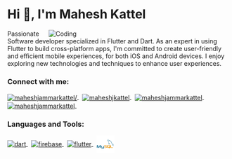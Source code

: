 <h1 align="left">Hi 👋, I'm Mahesh Kattel </h1>
<img align = "right" alt="Coding"  width="410" src="https://camo.githubusercontent.com/5ddf73ad3a205111cf8c686f687fc216c2946a75005718c8da5b837ad9de78c9/68747470733a2f2f7468756d62732e6766796361742e636f6d2f4576696c4e657874446576696c666973682d736d616c6c2e676966"
<h3 align="justify">Passionate  Software developer specialized in Flutter and Dart. As an expert in using Flutter to build cross-platform apps, I'm committed to create user-friendly and efficient mobile experiences, for both iOS and Android devices. I enjoy exploring new technologies and techniques to enhance user experiences.</h3>

<h3 align="left">Connect with me:</h3>
<p align="left">
 <a href="https://linkedin.com/in/maheshjammarkattel/" target="blank"><img align="center" src="https://raw.githubusercontent.com/rahuldkjain/github-profile-readme-generator/master/src/images/icons/Social/linked-in-alt.svg" alt="maheshjammarkattel/" height="40" width="40" />
</a>&nbsp
<a href="https://twitter.com/maheshjkattel" target="blank"><img align="center" src="https://raw.githubusercontent.com/rahuldkjain/github-profile-readme-generator/master/src/images/icons/Social/twitter.svg" alt="maheshjkattel" height="40" width="40" />
</a>&nbsp
<a href="https://fb.com/maheshjammarkattel" target="blank"><img align="center" src="https://raw.githubusercontent.com/rahuldkjain/github-profile-readme-generator/master/src/images/icons/Social/facebook.svg" alt="maheshjammarkattel" height="40" width="40" >
</a>&nbsp
<a href="https://instagram.com/maheshjammarkattel" target="blank"><img align="center" src="https://raw.githubusercontent.com/rahuldkjain/github-profile-readme-generator/master/src/images/icons/Social/instagram.svg" alt="maheshjammarkattel" height="40" width="40" />
</a>&nbsp
 </p>


<h3 align="left">Languages and Tools:</h3>
<p align="left">
<a href="https://dart.dev" target="_blank" rel="noreferrer"> <img align="center"src="https://www.vectorlogo.zone/logos/dartlang/dartlang-icon.svg" alt="dart" width="40" height="40"/> 
</a> &nbsp
<a href="https://firebase.google.com/" target="_blank" rel="noreferrer"> <img align ="center"src="https://www.vectorlogo.zone/logos/firebase/firebase-icon.svg" alt="firebase" width="40" height="40"/>
</a>&nbsp
<a href="https://flutter.dev" target="_blank" rel="noreferrer"> <img align ="center"src="https://www.vectorlogo.zone/logos/flutterio/flutterio-icon.svg" alt="flutter" width="40" height="40"/>
</a>&nbsp
<a href="https://www.mysql.com/" target="_blank" rel="noreferrer"> <img align="center" src="https://raw.githubusercontent.com/devicons/devicon/master/icons/mysql/mysql-original-wordmark.svg" alt="mysql" width="40" height="40"/> </a>
</p>

